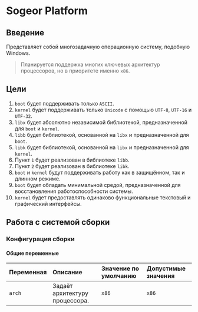 # Sogeor Platform

## Введение

Представляет собой многозадачную операционную систему, подобную Windows.

> Планируется поддержка многих ключевых архитектур процессоров, но в приоритете именно `x86`.

## Цели

1. `boot` будет поддерживать только `ASCII`.
2. `kernel` будет поддерживать только `Unicode` с помощью `UTF-8`, `UTF-16` и `UTF-32`.
3. `libx` будет абсолютно независимой библиотекой, предназначенной для `boot` и `kernel`.
4. `libb` будет библиотекой, основанной на `libx` и предназначенной для `boot`.
5. `libk` будет библиотекой, основанной на `libx` и предназначенной для `kernel`.
6. Пункт `1` будет реализован в библиотеке `libb`.
7. Пункт `2` будет реализован в библиотеке `libk`.
8. `boot` и `kernel` будут поддерживать работу как в защищённом, так и длинном режиме.
9. `boot` будет обладать минимальной средой, предназначенной для восстановления работоспособности системы.
10. `kernel` будет предоставлять одинаково функциональные текстовый и графический интерфейсы.

## Работа с системой сборки

### Конфигурация сборки

#### Общие переменные

| Переменная | Описание                       | Значение по умолчанию | Допустимые значения |
|:-----------|:-------------------------------|:----------------------|:--------------------|
| `arch`     | Задаёт архитектуру процессора. | `x86`                 | `x86`               |
